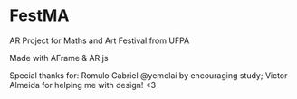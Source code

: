 # FestMA
AR Project for Maths and Art Festival from UFPA

Made with AFrame & AR.js 

Special thanks for: 
Romulo Gabriel @yemolai by encouraging study;
Victor Almeida for helping me with design! <3
